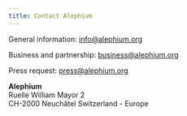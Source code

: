 ```yaml
---
title: Contact Alephium
---
```


General information: info@alephium.org

Business and partnership: business@alephium.org

Press request: press@alephium.org

**Alephium**<br />
Ruelle William Mayor 2<br />
CH-2000 Neuchâtel
Switzerland - Europe
